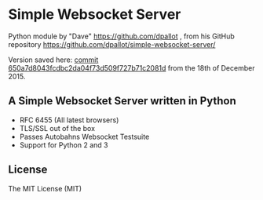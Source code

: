 # Simple Websocket Server

Python module by "Dave" https://github.com/dpallot , from his GitHub repository https://github.com/dpallot/simple-websocket-server/

Version saved here: [commit 650a7d8043fcdbc2da04f73d509f727b71c2081d](https://github.com/dpallot/simple-websocket-server/commit/650a7d8043fcdbc2da04f73d509f727b71c2081d) from the 18th of December 2015.


## A Simple Websocket Server written in Python

- RFC 6455 (All latest browsers)
- TLS/SSL out of the box
- Passes Autobahns Websocket Testsuite
- Support for Python 2 and 3


## License
The MIT License (MIT)

